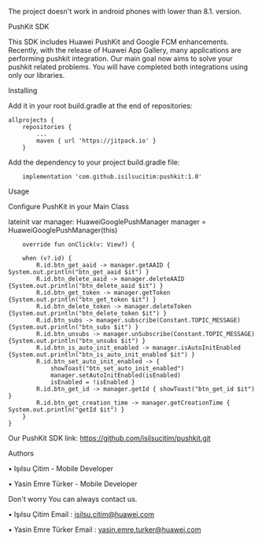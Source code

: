 The project doesn't work in android phones with lower than 8.1. version.

PushKit SDK

This SDK includes Huawei PushKit and Google FCM enhancements. Recently, with the release of Huawei App Gallery, many applications are performing pushkit integration.
Our main goal now aims to solve your pushkit related problems. You will have completed both integrations using only our libraries.

Installing

Add it in your root build.gradle at the end of repositories:

	allprojects {
		repositories {
			...
			maven { url 'https://jitpack.io' }
		}
    
Add the dependency to your project build.gradle file:

        implementation 'com.github.isilsucitim:pushkit:1.0'
        
Usage

Configure PushKit in your Main Class

   lateinit var manager: HuaweiGooglePushManager
manager = HuaweiGooglePushManager(this)
    
    
        override fun onClick(v: View?) {

        when (v?.id) {
            R.id.btn_get_aaid -> manager.getAAID { System.out.println("btn_get_aaid $it") }
            R.id.btn_delete_aaid -> manager.deleteAAID {System.out.println("btn_delete_aaid $it") }
            R.id.btn_get_token -> manager.getToken {System.out.println("btn_get_token $it") }
            R.id.btn_delete_token -> manager.deleteToken {System.out.println("btn_delete_token $it") }
            R.id.btn_subs -> manager.subscribe(Constant.TOPIC_MESSAGE) {System.out.println("btn_subs $it") }
            R.id.btn_unsubs -> manager.unSubscribe(Constant.TOPIC_MESSAGE) {System.out.println("btn_unsubs $it") }
            R.id.btn_is_auto_init_enabled -> manager.isAutoInitEnabled {System.out.println("btn_is_auto_init_enabled $it") }
            R.id.btn_set_auto_init_enabled -> {
                showToast("btn_set_auto_init_enabled")
                manager.setAutoInitEnabled(isEnabled)
                isEnabled = !isEnabled }
            R.id.btn_get_id -> manager.getId { showToast("btn_get_id $it") }
            R.id.btn_get_creation_time -> manager.getCreationTime { System.out.println("getId $it") }
        }
    }   
    
Our PushKit SDK link: https://github.com/isilsucitim/pushkit.git

Authors

•	Işılsu Çitim - Mobile Developer

•	Yasin Emre Türker - Mobile Developer

Don't worry
You can always contact us.

•	Işılsu Çitim Email : isilsu.citim@huawei.com

•	Yasin Emre Türker Email :  yasin.emre.turker@huawei.com

